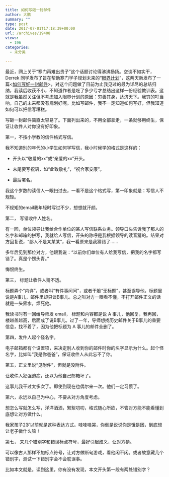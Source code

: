 ```yaml
---
title: 如何写砸一封邮件
author: 大鹏
summary: ""
type: post
date: 2017-07-01T17:18:39+00:00
url: /archives/19408
views:
  - 196
categories:
  - 未分类

---
```

最近，网上关于“寒门再难出贵子”这个话题讨论得沸沸扬扬。空谈不如实干，Derrek 同学发布了旨在帮助寒门学子规划未来的“[眼界计划][1]”，这两天新发布了一篇<[如何写好一封邮件][2]>，对这个问题做了目前为止我见过的最为详尽的总结归纳，我读后收获不小，不知道作者是吃了多少亏才总结出这样一份经验教训表。这就是我虽然关注但不考虑加入眼界计划的原因：穷善其身，达济天下。我穷的叮当响，自己的未来都没有规划好呢。比如写邮件，我不一定知道如何写好，但我知道如何可以把信写糟糕。

写砸一封邮件简直太容易了。下面列出来的，不用全部拿走，一条就够用终生，保证让收件人对你没有好印象。

第一，不按小学教的信件格式写信。

我不知道别的年代的小学生如何学写信，我小时候学的格式是这样的：

  * 开头以“敬爱的xx”或“亲爱的xx”开头。

  * 末尾要写祝语，如“此致敬礼”，“祝合家安康”。

  * 最后署名。

我这个岁数的读信人一眼扫过去，一看不是这个格式写，第一印象就是：写信人不规矩。

不规矩的email我年轻时写过不少，想想就汗颜。

第二， 写错收件人姓名。

有一回，单位领导让我给合作单位的某人写信联系业务。领导口头告诉我了那人的名字和邮箱的拼写，我就给人写信，开头的称呼是我根据领导的读音猜的。结果对方回复说，“鄙人不是某某某”，我一看原来是我猜错了……

多年后见到那位对方，他跟我说：“以前你们单位有人给我写信，把我的名字都写错了。真是个愣头青。”

悔恨终生。

第三， 标题让收件人猜不透。

标题弄个“内详”，或者叫“有件事问问”，或者干脆“无标题”，甚至误导他，标题里说是A事儿，邮件里却只谈B事儿。总之叫对方一眼看不懂，不打开邮件正文的话就是一头雾水，烦死他。

我读书时有一回给导师发 email， 标题和内容都是说 A 事儿，他回复，我再回，楼越盖越高，后面成了说B事儿。过了一年，导师想找历史邮件关于B事儿的重要信息，找不着了，因为他把标题为 A 事儿的邮件全删了。

第四，发件人起个怪名字。

电子邮箱都有个设置项，来决定别人收到你的邮件时你的名字显示为什么。起个怪名字，比如叫“我是你爸爸”，保证收件人从此忘不了你。

第五，正文里说“见附件”，但就是没附件。

让收件人犯强迫症，还以为他自己邮箱坏了。

这事儿我干过太多次了。即使到现在也偶尔来一次。他们一定习惯了。

第六，永远以自己为中心，不要从对方角度考虑。

想怎么写就怎么写，洋洋洒洒，絮絮叨叨，格式随心所欲，不管对方能不能看懂到底想让对方做什么。

我家孩子2岁以前就是这种表达方式。哇哇哇哭，你倒是说说你是饿是困，到底想让老子做什么嘛！

第七， 来几个错别字和错误标点符号，最好引起歧义，让对方猜。

可以像古人那样不加标点符号，让对方做断句游戏，看他闲不闲。或者故意藏几个错别字，测试一下错别字会不会耽误事。

比如本文就是。读到这里，你有没有发现，本文开头第一段有两处错别字？

 [1]: https://yanjie.us
 [2]: https://yanjie.us/28
